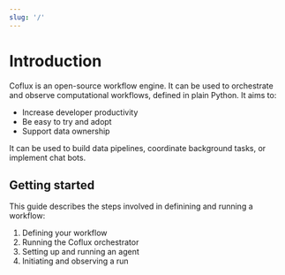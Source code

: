 ```yaml
---
slug: '/'
---
```


# Introduction

Coflux is an open-source workflow engine. It can be used to orchestrate and observe computational workflows, defined in plain Python. It aims to:

- Increase developer productivity
- Be easy to try and adopt
- Support data ownership

It can be used to build data pipelines, coordinate background tasks, or implement chat bots.

## Getting started

This guide describes the steps involved in definining and running a workflow:

1. Defining your workflow
2. Running the Coflux orchestrator
3. Setting up and running an agent
4. Initiating and observing a run
